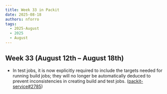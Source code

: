 ```yaml
---
title: Week 33 in Packit
date: 2025-08-18
authors: nforro
tags:
  - 2025-August
  - 2025
  - August
---
```


## Week 33 (August 12th – August 18th)

- In test jobs, it is now explicitly required to include the targets needed for running build jobs;
  they will no longer be automatically deduced to prevent inconsistencies in creating build and test jobs.
  ([packit-service#2785](https://github.com/packit/packit-service/pull/2785))
